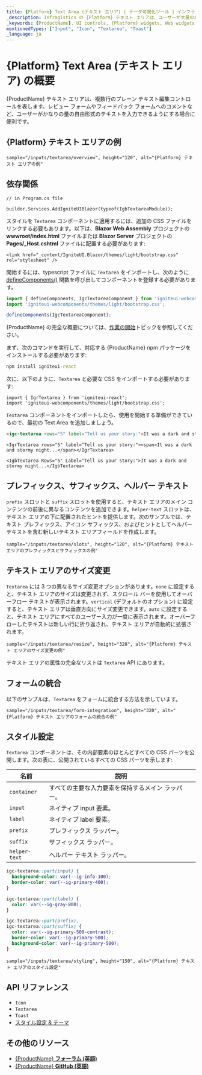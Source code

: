 ```yaml
---
title: {Platform} Text Area (テキスト エリア) | データ可視化ツール | インフラジスティックス
_description: Infragistics の {Platform} テキスト エリアは、ユーザーが大量の自由形式のテキストを入力できるコンポーネントです。
_keywords: {ProductName}, UI controls, {Platform} widgets, Web widgets, UI widgets, {Platform}, Native {Platform} Components Suite, Native {Platform} Controls, Native {Platform} Components Library, {Platform} Input, {Platform} Textarea components, {Platform} Textarea controls, {ProductName}, UI コントロール, {Platform} ウィジェット, Web ウィジェット, UI ウィジェット, ネイティブ {Platform} コンポーネント スイート, ネイティブ {Platform} コントロール, ネイティブ {Platform} コンポーネント ライブラリ, {Platform} Input, {Platform} Textarea コンポーネント, {Platform} Textarea コントロール
mentionedTypes: ["Input", "Icon", "Textarea", "Toast"]
_language: ja
---
```

# {Platform} Text Area (テキスト エリア) の概要

{ProductName} テキスト エリアは、複数行のプレーン テキスト編集コントロールを表します。レビュー フォームやフィードバック フォームへのコメントなど、ユーザーがかなりの量の自由形式のテキストを入力できるようにする場合に便利です。

## {Platform} テキスト エリアの例

<div class="divider--half"></div>

<!-- React, WebComponents, Blazor -->

`sample="/inputs/textarea/overview", height="120", alt="{Platform} テキスト エリアの例"`

<!-- end:React, WebComponents, Blazor -->

## 依存関係

<!-- Blazor -->

```razor
// in Program.cs file

builder.Services.AddIgniteUIBlazor(typeof(IgbTextareaModule));
```

スタイルを `Textarea` コンポーネントに適用するには、追加の CSS ファイルをリンクする必要もあります。以下は、**Blazor Web Assembly** プロジェクトの **wwwroot/index.html** ファイルまたは **Blazor Server** プロジェクトの **Pages/_Host.cshtml** ファイルに配置する必要があります:

```razor
<link href="_content/IgniteUI.Blazor/themes/light/bootstrap.css" rel="stylesheet" />
```

<!-- end: Blazor -->
<!-- WebComponents -->

開始するには、typescript ファイルに `Textarea` をインポートし、次のように [defineComponents()]({environment:wcApiUrl}/index.html#defineComponents) 関数を呼び出してコンポーネントを登録する必要があります。

```ts
import { defineComponents, IgcTextareaComponent } from 'igniteui-webcomponents';
import 'igniteui-webcomponents/themes/light/bootstrap.css';

defineComponents(IgcTextareaComponent);
```

{ProductName} の完全な概要については、[作業の開始](../general-getting-started.md)トピックを参照してください。

<!-- end: WebComponents -->

<!-- React -->
まず、次のコマンドを実行して、対応する {ProductName} npm パッケージをインストールする必要があります:

```cmd
npm install igniteui-react
```

次に、以下のように、`Textarea` と必要な CSS をインポートする必要があります:

```tsx
import { IgrTextarea } from 'igniteui-react';
import 'igniteui-webcomponents/themes/light/bootstrap.css';
```
<!-- end: React -->

`Textarea` コンポーネントをインポートしたら、使用を開始する準備ができているので、最初の Text Area を追加しましょう。

```html
<igc-textarea rows="5" label="Tell us your story:">It was a dark and stormy night...</igc-textarea>
```

```tsx
<IgrTextarea rows="5" label="Tell us your story:"><span>It was a dark and stormy night...</span></IgrTextarea>
```

```razor
<IgbTextarea Rows="5" Label="Tell us your story:">It was a dark and stormy night...</IgbTextarea>
```

## プレフィックス、サフィックス、ヘルパー テキスト

`prefix` スロットと `suffix` スロットを使用すると、テキスト エリアのメイン コンテンツの前後に異なるコンテンツを追加できます。`helper-text` スロットは、テキスト エリアの下に配置されたヒントを提供します。次のサンプルでは、​​テキスト プレフィックス、アイコン サフィックス、およびヒントとしてヘルパー テキストを含む新しいテキスト エリアフィールドを作成します。

`sample="/inputs/textarea/slots", height="120", alt="{Platform} テキスト エリアのプレフィックスとサフィックスの例"`

## テキスト エリアのサイズ変更

`Textarea` には 3 つの異なるサイズ変更オプションがあります。`none` に設定すると、テキスト エリアのサイズは変更されず、スクロール バーを使用してオーバーフロー テキストが表示されます。`vertical` (デフォルトのオプション) に設定すると、テキスト エリアは垂直方向にサイズ変更できます。`auto` に設定すると、テキスト エリアにすべてのユーザー入力が一度に表示されます。オーバーフローしたテキストは新しい行に折り返され、テキスト エリアが自動的に拡張されます。

`sample="/inputs/textarea/resize", height="320", alt="{Platform} テキスト エリアのサイズ変更の例"`

<!-- WebComponents -->

テキスト エリアの属性の完全なリストは `Textarea` API にあります。

<!-- end: WebComponents -->

## フォームの統合

以下のサンプルは、`Textarea` をフォームに統合する方法を示しています。

`sample="/inputs/textarea/form-integration", height="320", alt="{Platform} テキスト エリアのフォームの統合の例"`

## スタイル設定

`Textarea` コンポーネントは、その内部要素のほとんどすべての CSS パーツを公開します。次の表に、公開されているすべての CSS パーツを示します:

|名前|説明|
|--|--|
| `container` | すべての主要な入力要素を保持するメイン ラッパー。 |
| `input` | ネイティブ input 要素。 |
| `label` | ネイティブ label 要素。 |
| `prefix` | プレフィックス ラッパー。 |
| `suffix` | サフィックス ラッパー。 |
| `helper-text` | ヘルパー テキスト ラッパー。 |

```css
igc-textarea::part(input) {
  background-color: var(--ig-info-100);
  border-color: var(--ig-primary-400);
}

igc-textarea::part(label) {
  color: var(--ig-gray-800);
}

igc-textarea::part(prefix),
igc-textarea::part(suffix) {
  color: var(--ig-primary-500-contrast);
  border-color: var(--ig-primary-500);
  background-color: var(--ig-primary-500);
}
```

`sample="/inputs/textarea/styling", height="150", alt="{Platform} テキスト エリアのスタイル設定"`

<div class="divider"></div>

## API リファレンス

 - `Icon`
 - `Textarea`
 - `Toast`
- [スタイル設定 & テーマ](../themes/overview.md)

## その他のリソース

* [{ProductName} **フォーラム (英語)**]({ForumsLink})
* [{ProductName} **GitHub (英語)**]({GithubLink})